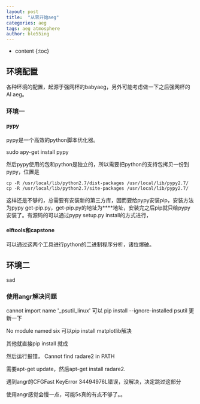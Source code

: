 ```yaml
---
layout: post
title:  "从零开始aeg"
categories: aeg
tags: aeg atmosphere
author: ble55ing
---
```


* content
{:toc}
## 环境配置

各种环境的配置，起源于强网杯的babyaeg，另外可能考虑做一下之后强网杯的AI aeg。

### 环境一

#### pypy

pypy是一个高效的python脚本优化器。

sudo apy-get install pypy

然后pypy使用的包和python是独立的，所以需要把python的支持包拷贝一份到pypy，位置是

```
cp -R /usr/local/lib/python2.7/dist-packages /usr/local/lib/pypy2.7/
cp -R /usr/local/lib/python2.7/site-packages /usr/local/lib/pypy2.7/
```

这样还是不够的，总需要有安装新的第三方库，因而要给pypy安装pip，安装方法为pypy get-pip.py，get-pip.py的地址为****地址，安装完之后pip就只给pypy安装了。有源码的可以通过pypy setup.py install的方式进行，



#### elftools和capstone

可以通过这两个工具进行python的二进制程序分析，诸位爆破。

## 环境二

sad

### 使用angr解决问题

cannot import name '_psutil_linux' 可以 pip install --ignore-installed psutil 更新一下

No module named six  可以pip install matplotlib解决

其他就直接pip install 就成

然后运行报错， Cannot find radare2 in PATH

需要apt-get update，然后apt-get install radare2.

遇到angr的CFGFast KeyError 34494976L错误，没解决，决定跳过这部分

使用angr感觉会慢一点，可能5s真的有点不够了。。